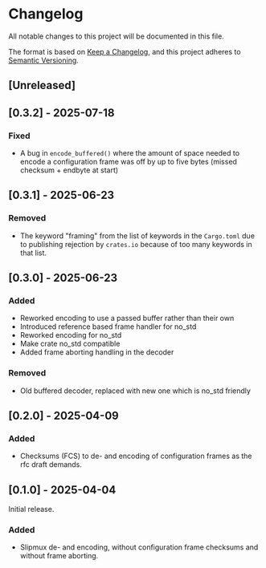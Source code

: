 # Changelog

All notable changes to this project will be documented in this file.

The format is based on [Keep a Changelog](https://keepachangelog.com/en/1.1.0/),
and this project adheres to [Semantic Versioning](https://semver.org/spec/v2.0.0.html).

## [Unreleased]

## [0.3.2] - 2025-07-18

### Fixed

- A bug in `encode_buffered()` where the amount of space needed to encode a configuration frame was off by up to five bytes (missed checksum + endbyte at start)

## [0.3.1] - 2025-06-23

### Removed

- The keyword "framing" from the list of keywords in the `Cargo.toml` due to publishing rejection by `crates.io` because of too many keywords in that list.

## [0.3.0] - 2025-06-23

### Added

- Reworked encoding to use a passed buffer rather than their own
- Introduced reference based frame handler for no_std
- Reworked encoding for no_std
- Make crate no_std compatible
- Added frame aborting handling in the decoder

### Removed

- Old buffered decoder, replaced with new one which is no_std friendly

## [0.2.0] - 2025-04-09

### Added

- Checksums (FCS) to de- and encoding of configuration frames as the rfc draft demands.

## [0.1.0] - 2025-04-04

Initial release.

### Added

- Slipmux de- and encoding, without configuration frame checksums and without frame aborting.